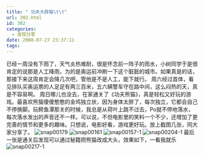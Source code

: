```yaml
---
title: " 功夫大胖猫\t\t"
url: 302.html
id: 302
categories:
  - 发现分享
date: 2008-07-27 23:37:11
tags:
---
```


已经一周没有下雨了，天气炎热难耐，很是怀念前一阵子的雨水，小树同学于是很肯定的说那是人工降雨，为的是奥运前冲刷一下这个脏脏的城市。如果真是的话，那接下来这周肯定会降几次吧，管他是不是人工，能下就行。 周六经过首体，看见排队买奥运票的人足足有两三百米，五六辆警车守在路中间，这么闷热的天，真是不容易啊。 周日哪儿也没去，在家通关了《功夫熊猫》，真是轻松又好玩的游戏。最喜欢熊猫傻傻憨憨的金鸡独立状，因为身体太胖了，每次独立，它都会自己不停换脚。玩鳄鱼潭那关的时候，我总是从荷叶上跳不过去，Po就不停地落水，每次落水发出的声音还不一样。可以说，不但电影里的笑料一个不少，还增加了更完善的情节和更多的趣味。只想说，电影好看，游戏更好玩。放上截图几张，同大家分享了。 ![snap00179](../../../images/2008/07/snap00179.jpg) ![snap00161](../../../images/2008/07/snap00161.jpg) ![snap00157-1](../../../images/2008/07/snap00157-1.jpg) ![snap00204-1](../../../images/2008/07/snap00204-1.jpg) 最后一张是通关后发现可以通过秘籍把熊猫改成大头，效果如下，一看我就乐 ![snap00217-1](../../../images/2008/07/snap00217-1.jpg)